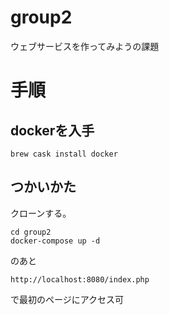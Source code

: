 # group2
ウェブサービスを作ってみようの課題

# 手順
## dockerを入手
```
brew cask install docker
```
## つかいかた
クローンする。
```
cd group2
docker-compose up -d
```
のあと
```
http://localhost:8080/index.php
```
で最初のページにアクセス可
